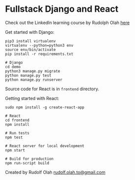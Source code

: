 # Fullstack Django and React

Check out the LinkedIn learning course by Rudolph Olah [here](https://www.linkedin.com/learning/building-react-and-django-apps/create-a-full-stack-react-app-with-django-rest-framework?autoplay=true)

Get started with Django:

```shell
pip3 install virtualenv
virtualenv --python=python3 env
source env/bin/activate
pip install -r requirements.txt

# Django
cd demo
python3 manage.py migrate
python manage.py test
python manage.py runserver
```

Source code for React is in `frontend` directory.

Getting started with React:

```shell
sudo npm install -g create-react-app

# React
cd frontend
npm install

# Run tests
npm test

# React server for local development
npm start

# Build for production
npm run-script build
```

Created by Rudolf Olah <rudolf.olah.to@gmail.com>
